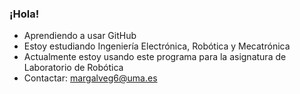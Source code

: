 ### ¡Hola!

-  Aprendiendo a usar GitHub
-  Estoy estudiando Ingeniería Electrónica, Robótica y Mecatrónica
-  Actualmente estoy usando este programa para la asignatura de Laboratorio de Robótica
-  Contactar: margalveg6@uma.es

